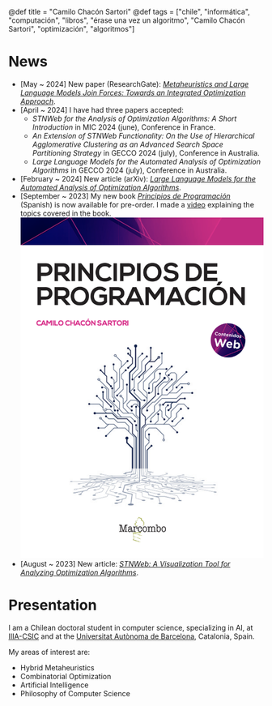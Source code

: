 @def title = "Camilo Chacón Sartori"
@def tags = ["chile", "informática", "computación", "libros", "érase una vez un algoritmo", "Camilo Chacón Sartori", "optimización", "algoritmos"]

# News
- [May ~ 2024] New paper (ResearchGate): [*Metaheuristics and Large Language Models Join Forces: Towards an Integrated Optimization Approach*](https://www.researchgate.net/publication/380934784_Metaheuristics_and_Large_Language_Models_Join_Forces_Towards_an_Integrated_Optimization_Approach).
- [April ~ 2024] I have had three papers accepted:
    - *STNWeb for the Analysis of Optimization Algorithms: A Short Introduction* in MIC 2024 (june), Conference in France.
    - *An Extension of STNWeb Functionality: On the Use of Hierarchical Agglomerative Clustering as an Advanced Search Space Partitioning Strategy* in GECCO 2024 (july), Conference in Australia.
    - *Large Language Models for the Automated Analysis of Optimization Algorithms* in GECCO 2024 (july), Conference in Australia.
- [February ~ 2024] New article (arXiv): [*Large Language Models for the Automated Analysis of Optimization Algorithms*](https://arxiv.org/abs/2402.08472).
- [September ~ 2023] My new book [*Principios de Programación*](https://camilocs.substack.com/p/nuevo-libro-principios-de-programacion) (Spanish) is now available for pre-order. I made a [video](https://youtu.be/YoSpgu90H9Y?si=sJUDpp--Ka0QlkvS) explaining the topics covered in the book.
![Principios de Programación](/assets/libro3.png)
- [August ~ 2023] New article: [*STNWeb: A Visualization Tool for Analyzing Optimization Algorithms*](https://www.sciencedirect.com/science/article/pii/S2665963823000957).

# Presentation

I am a Chilean doctoral student in computer science, specializing in AI, at [IIIA-CSIC](https://www.iiia.csic.es/en-us/people/person/?person_id=161) and at the [Universitat Autònoma de Barcelona](https://www.uab.cat), Catalonia, Spain.

My areas of interest are:

* Hybrid Metaheuristics
* Combinatorial Optimization
* Artificial Intelligence
* Philosophy of Computer Science